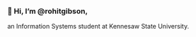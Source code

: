 <h3>👋 Hi, I’m @rohitgibson,</h3>an Information Systems student at Kennesaw State University.

<!---
rohitgibson/rohitgibson is a ✨ special ✨ repository because its `README.md` (this file) appears on your GitHub profile.
You can click the Preview link to take a look at your changes.
--->
